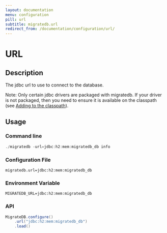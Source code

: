 ```yaml
---
layout: documentation
menu: configuration
pill: url
subtitle: migratedb.url
redirect_from: /documentation/configuration/url/
---
```


# URL

## Description

The jdbc url to use to connect to the database.

Note: Only certain jdbc drivers are packaged with migratedb. If your driver is not packaged, then you need to ensure it
is available on the classpath (see [Adding to the classpath](/documentation/adding-to-the-class-path)).

## Usage

### Command line

```powershell
./migratedb -url=jdbc:h2:mem:migratedb_db info
```

### Configuration File

```properties
migratedb.url=jdbc:h2:mem:migratedb_db
```

### Environment Variable

```properties
MIGRATEDB_URL=jdbc:h2:mem:migratedb_db
```

### API

```java
MigrateDB.configure()
    .url("jdbc:h2:mem:migratedb_db")
    .load()
```
